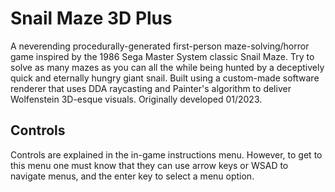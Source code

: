 # Snail Maze 3D Plus
A neverending procedurally-generated first-person maze-solving/horror game inspired by the 1986 Sega Master System classic Snail Maze. Try to solve as many mazes as you can all the while being hunted by a deceptively quick and eternally hungry giant snail. Built using a custom-made software renderer that uses DDA raycasting and Painter's algorithm to deliver Wolfenstein 3D-esque visuals. Originally developed 01/2023.

## Controls
Controls are explained in the in-game instructions menu. However, to get to this menu one must know that they can use arrow keys or WSAD to navigate menus, and the enter key to select a menu option.